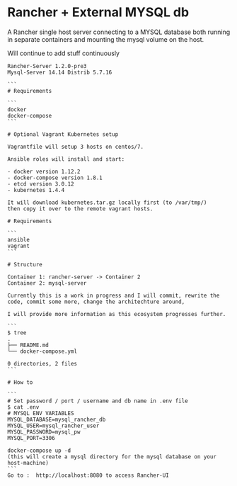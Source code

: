 # Rancher + External MYSQL db
A Rancher single host server connecting to a MYSQL database both running in separate containers
and mounting the mysql volume on the host.

Will continue to add stuff continuously

````
Rancher-Server 1.2.0-pre3
Mysql-Server 14.14 Distrib 5.7.16

```
# Requirements

```
docker
docker-compose
```

# Optional Vagrant Kubernetes setup

Vagrantfile will setup 3 hosts on centos/7.

Ansible roles will install and start:

- docker version 1.12.2
- docker-compose version 1.8.1
- etcd version 3.0.12
- kubernetes 1.4.4

It will download kubernetes.tar.gz locally first (to /var/tmp/)
then copy it over to the remote vagrant hosts.

# Requirements

```
ansible
vagrant
```

# Structure

Container 1: rancher-server -> Container 2
Container 2: mysql-server

Currently this is a work in progress and I will commit, rewrite the code, commit some more, change the architechture around, 

I will provide more information as this ecosystem progresses further.

```
$ tree
.
├── README.md
└── docker-compose.yml

0 directories, 2 files
```

# How to 

```
# Set password / port / username and db name in .env file
$ cat .env
# MYSQL ENV VARIABLES
MYSQL_DATABASE=mysql_rancher_db
MYSQL_USER=mysql_rancher_user
MYSQL_PASSWORD=mysql_pw
MYSQL_PORT=3306

docker-compose up -d
(this will create a mysql directory for the mysql database on your host-machine)
```
Go to :  http://localhost:8080 to access Rancher-UI

